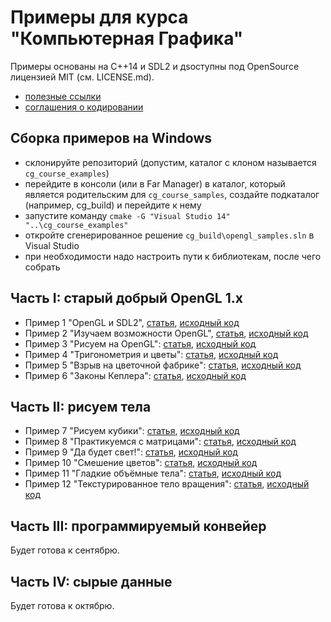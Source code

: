# Примеры для курса "Компьютерная Графика"

Примеры основаны на C++14 и SDL2 и дsоступны под OpenSource лицензией MIT (см. LICENSE.md).

- [полезные ссылки](https://github.com/PS-Group/ips-wiki/blob/master/opengl/links.md)
- [соглашения о кодировании](https://github.com/PS-Group/ips-wiki/blob/master/opengl/coding_conventions.md)

## Сборка примеров на Windows

- склонируйте репозиторий (допустим, каталог с клоном называется `cg_course_examples`)
- перейдите в консоли (или в Far Manager) в каталог, который является родительским для `cg_course_samples`, создайте подкаталог (например, cg_build) и перейдите к нему
- запустите команду `cmake -G "Visual Studio 14" "..\cg_course_examples"`
- откройте сгенерированное решение `cg_build\opengl_samples.sln` в Visual Studio
- при необходимости надо настроить пути к библиотекам, после чего собрать

## Часть I: старый добрый OpenGL 1.x

- Пример 1 "OpenGL и SDL2", [статья](https://github.com/PS-Group/ips-wiki/blob/master/opengl/lesson_1.md), [исходный код](lesson_01)
- Пример 2 "Изучаем возможности OpenGL", [статья](https://github.com/PS-Group/ips-wiki/blob/master/opengl/lesson_2.md), [исходный код](lesson_02)
- Пример 3 "Рисуем на OpenGL": [статья](https://github.com/PS-Group/ips-wiki/blob/master/opengl/lesson_3.md), [исходный код](lesson_03)
- Пример 4 "Тригонометрия и цветы": [статья](https://github.com/PS-Group/ips-wiki/blob/master/opengl/lesson_4.md), [исходный код](lesson_04)
- Пример 5 "Взрыв на цветочной фабрике": [статья](https://github.com/PS-Group/ips-wiki/blob/master/opengl/lesson_5.md), [исходный код](lesson_05)
- Пример 6 "Законы Кеплера": [статья](https://github.com/PS-Group/ips-wiki/blob/master/opengl/lesson_6.md), [исходный код](lesson_06)

## Часть II: рисуем тела

- Пример 7 "Рисуем кубики": [статья](https://github.com/PS-Group/ips-wiki/blob/master/opengl/lesson_7.md), [исходный код](lesson_07)
- Пример 8 "Практикуемся с матрицами": [статья](https://github.com/PS-Group/ips-wiki/blob/master/opengl/lesson_8.md), [исходный код](lesson_08)
- Пример 9 "Да будет свет!": [статья](https://github.com/PS-Group/ips-wiki/blob/master/opengl/lesson_9.md), [исходный код](lesson_09)
- Пример 10 "Смешение цветов": [статья](https://github.com/PS-Group/ips-wiki/blob/master/opengl/lesson_10.md), [исходный код](lesson_10)
- Пример 11 "Гладкие объёмные тела": [статья](https://github.com/PS-Group/ips-wiki/blob/master/opengl/lesson_11.md), [исходный код](lesson_11)
- Пример 12 "Текстурированное тело вращения": [статья](https://github.com/PS-Group/ips-wiki/blob/master/opengl/lesson_12.md), [исходный код](lesson_12)

## Часть III: программируемый конвейер

Будет готова к сентябрю.

## Часть IV: сырые данные

Будет готова к октябрю.
